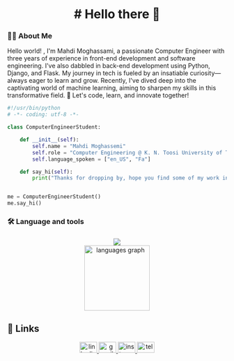
<h1 align="center"># Hello there 👋</h1>

###

<h3 align="left">👩‍💻 About Me</h3>

<p>Hello world! , I'm Mahdi Moghassami, a passionate Computer Engineer with three years of experience in front-end development and software engineering. I've also dabbled in back-end development using Python, Django, and Flask. My journey in tech is fueled by an insatiable curiosity—always eager to learn and grow. Recently, I've dived deep into the captivating world of machine learning, aiming to sharpen my skills in this transformative field. 🚀 Let's code, learn, and innovate together!</p>

```python
#!/usr/bin/python
# -*- coding: utf-8 -*-

class ComputerEngineerStudent:

    def __init__(self):
        self.name = "Mahdi Moghassemi"
        self.role = "Computer Engineering @ K. N. Toosi University of Technology"
        self.language_spoken = ["en_US", "Fa"]

    def say_hi(self):
        print("Thanks for dropping by, hope you find some of my work interesting.")


me = ComputerEngineerStudent()
me.say_hi()
```
###

<h3 align="left">🛠 Language and tools</h3>

###
<div align="center">

</div>

###
<div align="center">

  <img src="https://visitor-badge.laobi.icu/badge?page_id=mahdimoghassemi.mahdimoghassemi&left_color=darkslategray" />
</div>

<div align="center">
  <img src="https://github-readme-stats.vercel.app/api/top-langs?username=mahdimoghassemi&locale=en&hide_title=false&layout=compact&card_width=320&langs_count=5&theme=dracula&hide_border=false&order=2" height="150" alt="languages graph"  />
</div>

###

## 📝 Links

<div align="center">
  <a href="https://www.linkedin.com/in/mahdi-moghassemi-317a47292/" target="_blank">
    <img src="https://raw.githubusercontent.com/maurodesouza/profile-readme-generator/master/src/assets/icons/social/linkedin/default.svg" width="40" height="25" alt="linkedin logo"  />
  </a>
  <a href="mahdimoghassemi@gmail.com" target="_blank">
    <img src="https://raw.githubusercontent.com/maurodesouza/profile-readme-generator/master/src/assets/icons/social/gmail/default.svg" width="40" height="25" alt="gmail logo"  />
  </a>
  <a href="https://www.instagram.com/mahdimoghassemi/" target="_blank">
    <img src="https://raw.githubusercontent.com/maurodesouza/profile-readme-generator/master/src/assets/icons/social/instagram/default.svg" width="40" height="25" alt="instagram logo"  />
  </a>
  <a href="@mahdimoghassemi" target="_blank">
    <img src="https://raw.githubusercontent.com/maurodesouza/profile-readme-generator/master/src/assets/icons/social/telegram/default.svg" width="40" height="25" alt="telegram logo"  />
  </a>
</div>

###





